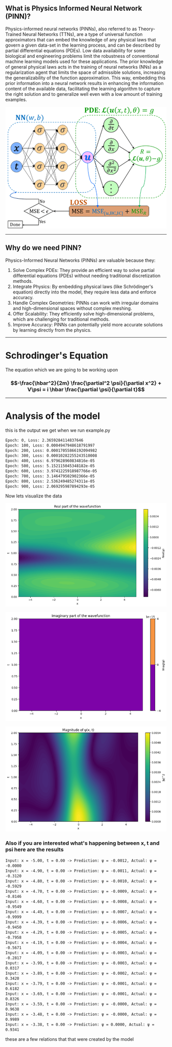 ## What is Physics Informed Neural Network (PINN)?

Physics-informed neural networks (PINNs), also referred to as Theory-Trained Neural Networks (TTNs), are a type of universal function approximators that can embed the knowledge of any physical laws that govern a given data-set in the learning process, and can be described by partial differential equations (PDEs). Low data availability for some biological and engineering problems limit the robustness of conventional machine learning models used for these applications. The prior knowledge of general physical laws acts in the training of neural networks (NNs) as a regularization agent that limits the space of admissible solutions, increasing the generalizability of the function approximation. This way, embedding this prior information into a neural network results in enhancing the information content of the available data, facilitating the learning algorithm to capture the right solution and to generalize well even with a low amount of training examples.


![alt text](pinn.ppm)
_ _ _

## Why do we need PINN?

Physics-Informed Neural Networks (PINNs) are valuable because they:

1. Solve Complex PDEs: They provide an efficient way to solve partial differential equations (PDEs) without needing traditional discretization methods.
2. Integrate Physics: By embedding physical laws (like Schrödinger's equation) directly into the model, they require less data and enforce accuracy.
3. Handle Complex Geometries: PINNs can work with irregular domains and high-dimensional spaces without complex meshing.
4. Offer Scalability: They efficiently solve high-dimensional problems, which are challenging for traditional methods.
5. Improve Accuracy: PINNs can potentially yield more accurate solutions by learning directly from the physics.

_ _ _

# Schrodinger's Equation

The equation which we are going to be working upon

### $$-\frac{\hbar^2}{2m} \frac{\partial^2 \psi}{\partial x^2} + V\psi = i \hbar \frac{\partial \psi}{\partial t}$$
_ _ _

# Analysis of the model

this is the output we get when we run example.py

```
Epoch: 0, Loss: 2.3659284114837646
Epoch: 100, Loss: 0.0004947948618791997
Epoch: 200, Loss: 0.00017055866192094982
Epoch: 300, Loss: 0.00010282255243510008
Epoch: 400, Loss: 6.979628960834816e-05
Epoch: 500, Loss: 5.152115045348182e-05
Epoch: 600, Loss: 3.9741225918987766e-05
Epoch: 700, Loss: 3.146479502902366e-05
Epoch: 800, Loss: 2.536249485274311e-05
Epoch: 900, Loss: 2.069295987894293e-05

```

Now lets visualize the data 

![real part](output.png)

![imaginary part](output2.png)

![Magnitude/Probabilty density](output3.png)

### Also if you are interested what's happening between x, t and psi here are the results

```
Input: x = -5.00, t = 0.00 -> Prediction: ψ = -0.0012, Actual: ψ = -0.0000
Input: x = -4.90, t = 0.00 -> Prediction: ψ = -0.0011, Actual: ψ = -0.3120
Input: x = -4.80, t = 0.00 -> Prediction: ψ = -0.0010, Actual: ψ = -0.5929
Input: x = -4.70, t = 0.00 -> Prediction: ψ = -0.0009, Actual: ψ = -0.8146
Input: x = -4.60, t = 0.00 -> Prediction: ψ = -0.0008, Actual: ψ = -0.9549
Input: x = -4.49, t = 0.00 -> Prediction: ψ = -0.0007, Actual: ψ = -0.9999
Input: x = -4.39, t = 0.00 -> Prediction: ψ = -0.0006, Actual: ψ = -0.9450
Input: x = -4.29, t = 0.00 -> Prediction: ψ = -0.0005, Actual: ψ = -0.7958
Input: x = -4.19, t = 0.00 -> Prediction: ψ = -0.0004, Actual: ψ = -0.5671
Input: x = -4.09, t = 0.00 -> Prediction: ψ = -0.0003, Actual: ψ = -0.2817
Input: x = -3.99, t = 0.00 -> Prediction: ψ = -0.0003, Actual: ψ = 0.0317
Input: x = -3.89, t = 0.00 -> Prediction: ψ = -0.0002, Actual: ψ = 0.3420
Input: x = -3.79, t = 0.00 -> Prediction: ψ = -0.0001, Actual: ψ = 0.6182
Input: x = -3.69, t = 0.00 -> Prediction: ψ = -0.0001, Actual: ψ = 0.8326
Input: x = -3.59, t = 0.00 -> Prediction: ψ = -0.0000, Actual: ψ = 0.9638
Input: x = -3.48, t = 0.00 -> Prediction: ψ = -0.0000, Actual: ψ = 0.9989
Input: x = -3.38, t = 0.00 -> Prediction: ψ = 0.0000, Actual: ψ = 0.9341
```

these are a few relations that that were created by the model
